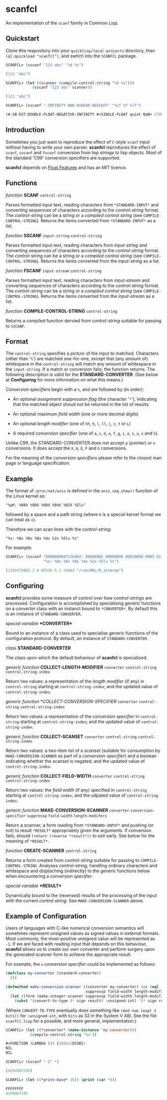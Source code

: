 # scanfcl

An implementation of the `scanf` family in Common Lisp.

## Quickstart

Clone this respository into your `quicklisp/local-projects` directory, then `(ql:quickload "scanfcl")`, and swtich into the `SCANFCL` package.

```lisp
SCANFCL> (sscanf "123 abc" "%d %s")

(123 "abc")

SCANFCL> (let ((scanner (compile-control-string "%d %s")))
            (sscanf "123 abc" scanner))

(123 "abc")

SCANFCL> (sscanf "-INFINITY NAN 0xDEAD.BEEFpFF" "%Lf %f %lf")

(#.SB-EXT:DOUBLE-FLOAT-NEGATIVE-INFINITY #<SINGLE-FLOAT quiet NaN> 57005.745834350586d0)
```

## Introduction

Sometimes you just want to reproduce the effect of `C`-style `scanf` input without having to write your own parser. **scanfcl** reproduces the effect of `scanf`, `sscanf` and `fscanf` conversion from lisp strings to lisp objects. Most of the standard 'C99' conversion specifiers are supported.

**scanfcl** depends on [Float Features](https://shinmera.github.io/float-features/) and has an MIT licence.

## Functions

*function* **SCANF** `control-string`

Parses formatted input text, reading characters from `*STANDARD-INPUT*` and converting sequences of characters according to the *control-string* format. The *control-string* can be a string or a *compiled control string* (see `COMPILE-CONTROL-STRING`). Returns the items converted from `*STANDARD-INPUT*` as a list.

*function* **SSCANF** `input-string` `control-string`

Parses formatted input text, reading characters from *input-string* and converting sequences of characters according to the *control-string* format. The *control-string* can be a string or a *compiled control string* (see `COMPILE-CONTROL-STRING`). Returns the items converted from the *input-string* as a list.

*function* **FSCANF** `input-stream` `control-string`

Parses formatted input text, reading characters from *input-stream* and converting sequences of characters according to the *control-string* format. The *control-string* can be a string or a *compiled control string* (see `COMPILE-CONTROL-STRING`). Returns the items converted from the *input-stream* as a list.

*function* **COMPILE-CONTROL-STRING** `control-string`

Returns a compiled function dervied from *control-string* suitable for passing to `SSCANF`.

## Format

The `control-string` specifies a *picture* of the input to matched. Characters (other than '`%`') are matched one-for-one, except that (any amount of) whitespace in the `control-string` will match any amount of whitespace in the `input-string`. If a match or conversion fails, the function returns. The following description is valid for the **STANDARD-CONVERTER**. (See below at **Configuring** for more information on what this means.)

*Conversion specifiers* begin with a `%`, and are followed by (in order):

* An optional *assignment suppression flag* (the character '`*`'), indicating that the matched object shoud not be returned in the list of results.

* An optional maximum *field width* (one or more decimal digits)

* An optional *length modifier* (one of `hh`, `h`, `l`, `ll`, `j`, `z`, `t` or `L`)

* A required *conversion specifier* (one of `a`, `c`, `d`, `e`, `f`, `g`, `i`, `o`, `s`, `u`, `x` and `%`).

Unlike C99, the STANDARD-CONVERTER does not accept `p` (pointer) or `n` conversions. It does accept the `X`, `A`, `E`, `F` and `G` conversions.

For the meaning of the *conversion specifiers* please refer to the closest man page or language specification.

## Example

The format of `/proc/net/unix` is defined in the `unix_seq_show()` function of the Linux kernel as:

    "%pK: %08X %08X %08X %04X %02X %5lu"

followed by a space and a path string (where `K` is a special kernel format we can treat as `x`).

Therefore we can scan lines with the *control-string*:

    "%x: %8x %8x %8x %4x %2x %5lu %s"

For example:

```lisp
SCANFCL> (sscanf "000000004713b902: 00000002 00000000 00010000 0005 01 19462 /run/WSL/8_interop"
                 "%x: %8x %8x %8x %4x %2x %5lu %s")

(1192474882 2 0 65536 5 1 19462 "/run/WSL/8_interop")
```

## Configuring

**scanfcl** provides some measure of control over how *control-strings* are processed. Configuration is accomplished by specialising generic functions on a *converter* class with an instanct bound to `*CONVERTER*`. By default this is an instance of `STANDARD-CONVERTER`.

*special variable* **\*CONVERTER\***

Bound to an instance of a class used to specialise generic functions of the configuration protocol. By default, an instance of `STANDARD-CONVERTER`.

*class* **STANDARD-CONVERTER**

The class upon which the default behaviour of **scanfcl** is specialised.

*generic function* **COLLECT-LENGTH-MODIFIER** `converter` `control-string` `control-string-index`

Return two values: a representation of the *length modifier* (if any) in `control-string` starting at `control-string-index`; and the updated value of `control-string-index`.

*generic function* **COLLECT-CONVERSION-SPECIFIER* `converter` `control-string` `control-string-index`

Return two values: a representation of the *conversion specifier* in `control-string` starting at `control-string-index`; and the updated value of `control-string-index`.

*generic function* **COLLECT-SCANSET** `converter` `control-string` `control-string-index`

Return two values: a two-item list of a *scanset* (suitable for consumption by `MAKE-CONVERSION-SCANNER` as part of a *conversion-specifier*) and a boolean indicating whether the scanset is negated; and the updated value of `control-string-index`.

*generic function* **COLLECT-FIELD-WIDTH** `converter` `control-string` `control-string-index`

Return two values: the *field width* (if any) specified in `control-string` starting at `control-string-index`; and the udpated value of `control-string-index`.

*generic function* **MAKE-CONVERSION-SCANNER** `converter` `conversion-specifier` `suppressp` `field-width` `length-modifers`

Return a scanner, a form reading from `*STANDARD-INPUT*` and pushing (or not) to result `*RESULT*` appropriately given the arguments. If conversion fails, should `(return (reverse *result*))` to exit early. See below for the meaning of `*RESULT*`.

*function* **CREATE-SCANNER** `control-string`

Returns a form created from *control-string* suitable for passing to `COMPILE-CONTROL-STRING`. Analyses *control-string*, handling ordinary characters and whitespace and disptaching (indirectly) to the generic functions below when encountering a *conversion specifier*.

*special variable* **\*RESULT\***

Dynamically bound to the (reversed) results of the processing of the input with the current *control string*. See `MAKE-CONVERSION-SCANNER` above.


## Example of Configuration

Users of languages with C-like numerical conversion semantics will sometimes represent unsigned values as signed values in external formats. Most commonly, the most-positive unsigned value will be represented as `-1`. If we are faced with reading input that depends on this behaviour, **scanfcl** allows us to create our own converter and perform surgery upon the generated scanner form to achieve the appropriate result.

For example, the `u` *conversion specifier* could be implemented as follows:

```lisp
(defclass my-converter (standard-converter)
  ())

(defmethod make-conversion-scanner ((converter my-converter) (cs (eql :|u|))
                                    suppressp field-width length-modifier)
  (let ((form (make-integer-scanner suppressp field-width length-modifier :radix 10)))
    (subst '(convert-to-type (* sign result) :unsigned-int) '(* sign result) form :test #'equal)))
```
(Where `CONVERT-TO-TYPE` eventually does something like `(mod num (expt 2 bits))` for `:unsigned-int`, with `bits` as 32 in the System V ABI. See the file `scanfcl.lisp` for a possible, and more general, implementation.)

```lisp
SCANFCL> (let ((*converter* (make-instance 'my-converter)))
           (compile-control-string "%u"))

#<FUNCTION (LAMBDA ()) {100421D53B}>
NIL
NIL

SCANFCL> (sscanf "-1" *)

(4294967295)

SCANFCL> (let ((*print-base* 16)) (print (car *)))

FFFFFFFF 
4294967295
````


